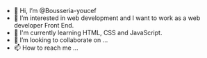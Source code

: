 - 👋 Hi, I’m @Bousseria-youcef
- 👀 I’m interested in web development  and I want to work as a web developer Front End.
- 🌱 I'm currently learning HTML, CSS  and JavaScript.
- 💞️ I’m looking to collaborate on ...
- 📫 How to reach me ...

<!---
Bousseria-youcef/Bousseria-youcef is a ✨ special ✨ repository because its `README.md` (this file) appears on your GitHub profile.
You can click the Preview link to take a look at your changes.
--->
